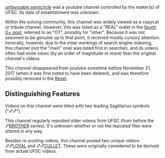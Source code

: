 [unfavorable semicircle](https://www.youtube.com/channel/UCA2j2wFhXsQej79c9V4v_Lg/)
was a youtube channel controlled by the maker(s) of UFSC. Its date of
establishment was unknown.

Within the solving community, this channel was widely viewed as a
copycat or tribute channel. However, this was listed as a "REAL" outlet
in the [fourth G+ post](Google_Plus#G.2B_post_4 "wikilink"), referred to
as "OT", possibly for "other". Because it was not assumed to be genuine
up to that point, it received mostly cursory attention. Ironically,
however, due to the inner workings of search engine indexing, this
channel (not the "main" one) was listed first in searches, and its
videos often had more views (by an order of magnitude or more) than the
original channel's videos.

This channel disappeared from youtube sometime before November 21, 2017
(when it was first noted to have been deleted), and was therefore
possibly removed in the [Reset](RESET_STRANGE_YD "wikilink").

## Distinguishing Features

Videos on this channel were titled with two leading Sagittarius symbols
("♐♐").

This channel regularly reposted older videos from UFSC (from before the
♐[BROTHER](BROTHER "wikilink") series). It's unknown whether or not
the reposted files were altered in any way.

Besides re-posting videos, this channel posted two unique videos:
♐♐[LOYAL](LOYAL "wikilink") and ♐♐[CULLET](CULLET "wikilink"). These
were originally considered to be derived from actual UFSC videos.
